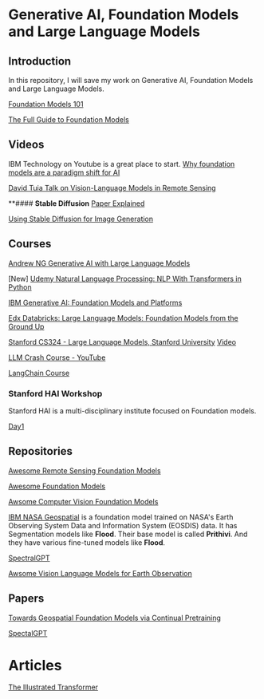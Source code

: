 # Generative AI, Foundation Models and Large Language Models

## Introduction
In this repository, I will save my work on Generative AI, Foundation Models and Large Language Models. 

[Foundation Models 101](https://www.scribbledata.io/blog/foundation-models-101-a-step-by-step-guide-for-beginners/)

[The Full Guide to Foundation Models](https://encord.com/blog/foundation-models/)

## Videos

IBM Technology on Youtube is a great place to start. 
[Why foundation models are a paradigm shift for AI](https://www.youtube.com/watch?v=1JzMSbcInxc)

[David Tuia Talk on Vision-Language Models in Remote Sensing](https://www.youtube.com/watch?v=Z3KOChhXkYk)


**#### **Stable Diffusion**
[Paper Explained](https://www.youtube.com/watch?v=rC34475rEnw)

[Using Stable Diffusion for Image Generation](https://www.youtube.com/watch?v=ltLNYA3lWAQ)

## Courses

[Andrew NG Generative AI with Large Language Models](https://downloadly.ir/elearning/video-tutorials/generative-ai-with-large-language-models/)


[New] [Udemy Natural Language Processing: NLP With Transformers in Python](https://www.udemy.com/course/nlp-with-transformers/?couponCode=LETSLEARNNOWPP)


[IBM Generative AI: Foundation Models and Platforms](https://www.coursera.org/learn/generative-ai-foundation-models-and-platforms#modules)

[Edx Databricks: Large Language Models: Foundation Models from the Ground Up](https://www.edx.org/learn/computer-science/databricks-large-language-models-foundation-models-from-the-ground-up)


[Stanford CS324 - Large Language Models, Stanford University](https://stanford-cs324.github.io/winter2022/)  [Video]()

[LLM Crash Course - YouTube](https://www.youtube.com/watch?v=UU1WVnMk4E8)

[LangChain Course](https://youtu.be/lG7Uxts9SXs?si=ZNdcEH5Vx6lg0odX)

### Stanford HAI Workshop

Stanford HAI is a multi-disciplinary institute focused on Foundation models.

[Day1](https://www.youtube.com/watch?v=dG628PEN1fY)




## Repositories

[Awesome Remote Sensing Foundation Models](https://github.com/Jack-bo1220/Awesome-Remote-Sensing-Foundation-Models)

[Awesome Foundation Models](https://github.com/uncbiag/Awesome-Foundation-Models)

[Awsome Computer Vision Foundation Models](https://github.com/awaisrauf/Awesome-CV-Foundational-Models)

[IBM NASA Geospatial](https://huggingface.co/ibm-nasa-geospatial) is a foundation model trained on NASA's Earth Observing System Data and Information System (EOSDIS) data. It has Segmentation models like **Flood**. Their base model is called **Prithivi**. And they have various fine-tuned models like **Flood**.

[SpectralGPT](https://www.linkedin.com/posts/danfeng-hong-82868612b_spectralgpt-the-first-spectral-remote-sensing-activity-7142524357293056000-0sua/?utm_source=share&utm_medium=member_android)

[Awsome Vision Language Models for Earth Observation](https://github.com/geoaigroup/awesome-vision-language-models-for-earth-observation)

## Papers

[Towards Geospatial Foundation Models via Continual Pretraining](https://arxiv.org/abs/2302.04476)

[SpectalGPT](https://arxiv.org/abs/2311.07113)



# Articles

[The Illustrated Transformer](https://jalammar.github.io/illustrated-transformer/)